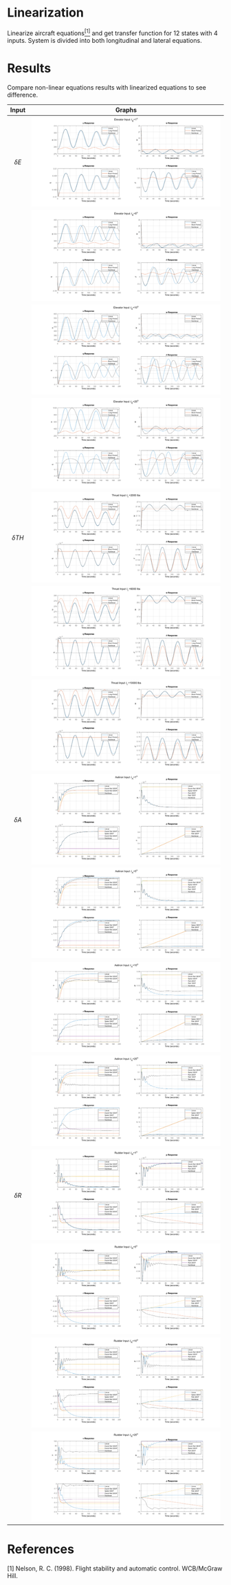 # Linearization

Linearize aircraft equations[$^{[1]}$](#references) and get transfer function for 12 states with 4 inputs. System is divided into both longitudinal and lateral equations.

# Results

Compare non-linear equations results with linearized equations to see difference.

|    Input     |                    Graphs                    |
| :----------: | :------------------------------------------: |
| $\delta{E}$  |  ![1 deg delta E](../Images/Linear_e1.svg)   |
|              |  ![5 deg delta E](../Images/Linear_e5.svg)   |
|              | ![10 deg delta E](../Images/Linear_e10.svg)  |
|              | ![25 deg delta E](../Images/Linear_e25.svg)  |
| $\delta{TH}$ |  ![1 deg delta E](../Images/Linear_th2.svg)  |
|              |  ![5 deg delta E](../Images/Linear_th6.svg)  |
|              | ![10 deg delta E](../Images/Linear_th10.svg) |
| $\delta{A}$  |  ![1 deg delta E](../Images/Linear_a1.svg)   |
|              |  ![5 deg delta E](../Images/Linear_a5.svg)   |
|              | ![10 deg delta E](../Images/Linear_a10.svg)  |
|              | ![25 deg delta E](../Images/Linear_a25.svg)  |
| $\delta{R}$  |  ![1 deg delta E](../Images/Linear_r1.svg)   |
|              |  ![5 deg delta E](../Images/Linear_r5.svg)   |
|              | ![10 deg delta E](../Images/Linear_r10.svg)  |
|              | ![25 deg delta E](../Images/Linear_r25.svg)  |

# References

[1] Nelson, R. C. (1998). Flight stability and automatic control. WCB/McGraw Hill. 